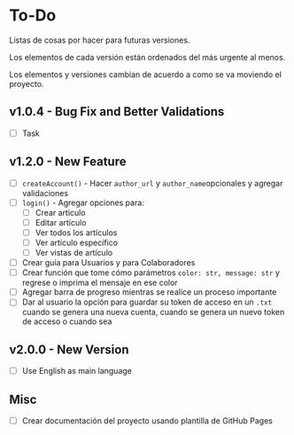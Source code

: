 # To-Do

Listas de cosas por hacer para futuras versiones.

Los elementos de cada versión están ordenados del más urgente al menos.

Los elementos y versiones cambian de acuerdo a como se va moviendo el proyecto.

## v1.0.4 - Bug Fix and Better Validations

- [ ] Task

## v1.2.0 - New Feature

- [ ] `createAccount()` - Hacer `author_url` y `author_name`opcionales y agregar
						  validaciones
- [ ] `login()` - Agregar opciones para:
	- [ ] Crear articulo
	- [ ] Editar artículo
	- [ ] Ver todos los artículos
	- [ ] Ver artículo específico
	- [ ] Ver vistas de artículo
- [ ] Crear guía para Usuarios y para Colaboradores
- [ ] Crear función que tome cómo parámetros `color: str, message: str`
      y regrese o imprima el mensaje en ese color
- [ ] Agregar barra de progreso mientras se realice un proceso importante
- [ ] Dar al usuario la opción para guardar su token de acceso en un `.txt` cuando se genera una nueva cuenta, cuando se genera un nuevo token de acceso o cuando sea

## v2.0.0 - New Version
- [ ] Use English as main language

## Misc

- [ ] Crear documentación del proyecto usando plantilla de GitHub Pages